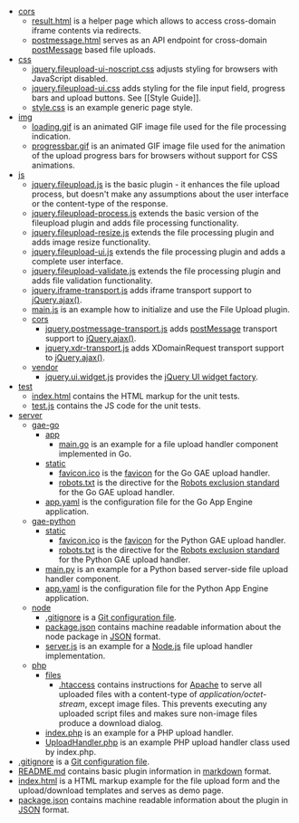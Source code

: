 * [cors](https://github.com/blueimp/jQuery-File-Upload/tree/master/cors)
    * [result.html](https://github.com/blueimp/jQuery-File-Upload/blob/master/cors/result.html) is a helper page which allows to access cross-domain iframe contents via redirects.
    * [postmessage.html](https://github.com/blueimp/jQuery-File-Upload/blob/master/cors/postmessage.html) serves as an API endpoint for cross-domain [postMessage](https://developer.mozilla.org/en/DOM/window.postMessage) based file uploads.
* [css](https://github.com/blueimp/jQuery-File-Upload/tree/master/css)
    * [jquery.fileupload-ui-noscript.css](https://github.com/blueimp/jQuery-File-Upload/blob/master/css/jquery.fileupload-ui-noscript.css) adjusts styling for browsers with JavaScript disabled.
    * [jquery.fileupload-ui.css](https://github.com/blueimp/jQuery-File-Upload/blob/master/css/jquery.fileupload-ui.css) adds styling for the file input field, progress bars and upload buttons. See [[Style Guide]].
    * [style.css](https://github.com/blueimp/jQuery-File-Upload/blob/master/css/style.css) is an example generic page style.
* [img](https://github.com/blueimp/jQuery-File-Upload/tree/master/img)
    * [loading.gif](https://github.com/blueimp/jQuery-File-Upload/blob/master/img/loading.gif) is an animated GIF image file used for the file processing indication.
    * [progressbar.gif](https://github.com/blueimp/jQuery-File-Upload/blob/master/img/progressbar.gif) is an animated GIF image file used for the animation of the upload progress bars for browsers without support for CSS animations.
* [js](https://github.com/blueimp/jQuery-File-Upload/tree/master/js)
    * [jquery.fileupload.js](https://github.com/blueimp/jQuery-File-Upload/blob/master/js/jquery.fileupload.js) is the basic plugin - it enhances the file upload process, but doesn't make any assumptions about the user interface or the content-type of the response.
    * [jquery.fileupload-process.js](https://github.com/blueimp/jQuery-File-Upload/blob/master/js/jquery.fileupload-process.js) extends the basic version of the fileupload plugin and adds file processing functionality.
    * [jquery.fileupload-resize.js](https://github.com/blueimp/jQuery-File-Upload/blob/master/js/jquery.fileupload-resize.js) extends the file processing plugin and adds image resize functionality.
    * [jquery.fileupload-ui.js](https://github.com/blueimp/jQuery-File-Upload/blob/master/js/jquery.fileupload-ui.js) extends the file processing plugin and adds a complete user interface.
    * [jquery.fileupload-validate.js](https://github.com/blueimp/jQuery-File-Upload/blob/master/js/jquery.fileupload-validate.js) extends the file processing plugin and adds file validation functionality.
    * [jquery.iframe-transport.js](https://github.com/blueimp/jQuery-File-Upload/blob/master/js/jquery.iframe-transport.js) adds iframe transport support to [jQuery.ajax()](http://api.jquery.com/jQuery.ajax/).
    * [main.js](https://github.com/blueimp/jQuery-File-Upload/blob/master/js/main.js) is an example how to initialize and use the File Upload plugin.
    * [cors](https://github.com/blueimp/jQuery-File-Upload/tree/master/js/cors)
        * [jquery.postmessage-transport.js](https://github.com/blueimp/jQuery-File-Upload/blob/master/js/cors/jquery.postmessage-transport.js) adds [postMessage](https://developer.mozilla.org/en/DOM/window.postMessage) transport support to [jQuery.ajax()](http://api.jquery.com/jQuery.ajax/).
        * [jquery.xdr-transport.js](https://github.com/blueimp/jQuery-File-Upload/blob/master/js/cors/jquery.xdr-transport.js) adds XDomainRequest transport support to [jQuery.ajax()](http://api.jquery.com/jQuery.ajax/).
    * [vendor](https://github.com/blueimp/jQuery-File-Upload/tree/master/js/vendor)
        * [jquery.ui.widget.js](https://github.com/blueimp/jQuery-File-Upload/blob/master/js/vendor/jquery.ui.widget.js) provides the [jQuery UI widget factory](http://wiki.jqueryui.com/w/page/12138135/Widget-factory).
* [test](https://github.com/blueimp/jQuery-File-Upload/tree/master/test)
    * [index.html](https://github.com/blueimp/jQuery-File-Upload/blob/master/test/index.html) contains the HTML markup for the unit tests.
    * [test.js](https://github.com/blueimp/jQuery-File-Upload/blob/master/test/test.js) contains the JS code for the unit tests.
* [server](https://github.com/blueimp/jQuery-File-Upload/tree/master/server)
    * [gae-go](https://github.com/blueimp/jQuery-File-Upload/tree/master/server/gae-go)
        * [app](https://github.com/blueimp/jQuery-File-Upload/tree/master/server/gae-go/app)
            * [main.go](https://github.com/blueimp/jQuery-File-Upload/blob/master/server/gae-go/app/main.go) is an example for a file upload handler component implemented in Go.
        * [static](https://github.com/blueimp/jQuery-File-Upload/tree/master/server/gae-go/static)
            * [favicon.ico](https://github.com/blueimp/jQuery-File-Upload/blob/master/server/gae-go/static/favicon.ico) is the [favicon](http://en.wikipedia.org/wiki/Favicon) for the Go GAE upload handler. 
            * [robots.txt](https://github.com/blueimp/jQuery-File-Upload/blob/master/server/gae-go/static/robots.txt) is the directive for the [Robots exclusion standard](http://en.wikipedia.org/wiki/Robots_exclusion_standard) for the Go GAE upload handler.
        * [app.yaml](https://github.com/blueimp/jQuery-File-Upload/blob/master/server/gae-go/app.yaml) is the configuration file for the Go App Engine application.
    * [gae-python](https://github.com/blueimp/jQuery-File-Upload/tree/master/server/gae-python)
        * [static](https://github.com/blueimp/jQuery-File-Upload/tree/master/server/gae-python/static)
            * [favicon.ico](https://github.com/blueimp/jQuery-File-Upload/blob/master/server/gae-python/static/favicon.ico) is the [favicon](http://en.wikipedia.org/wiki/Favicon) for the Python GAE upload handler. 
            * [robots.txt](https://github.com/blueimp/jQuery-File-Upload/blob/master/server/gae-python/static/robots.txt) is the directive for the [Robots exclusion standard](http://en.wikipedia.org/wiki/Robots_exclusion_standard) for the Python GAE upload handler.
        * [main.py](https://github.com/blueimp/jQuery-File-Upload/blob/master/server/gae-python/main.py) is an example for a Python based server-side file upload handler component.
        * [app.yaml](https://github.com/blueimp/jQuery-File-Upload/blob/master/server/gae-python/app.yaml) is the configuration file for the Python App Engine application.
    * [node](https://github.com/blueimp/jQuery-File-Upload/tree/master/server/node)
        * [.gitignore](https://github.com/blueimp/jQuery-File-Upload/blob/master/server/node/.gitignore) is a [Git configuration file](http://help.github.com/ignore-files/).
        * [package.json](https://github.com/blueimp/jQuery-File-Upload/blob/master/server/node/package.json) contains machine readable information about the node package in [JSON](http://www.json.org/) format.
        * [server.js](https://github.com/blueimp/jQuery-File-Upload/blob/master/server/node/server.js) is an example for a [Node.js](http://nodejs.org/) file upload handler implementation.
    * [php](https://github.com/blueimp/jQuery-File-Upload/tree/master/server/php)
        * [files](https://github.com/blueimp/jQuery-File-Upload/tree/master/server/php/files)
            * [.htaccess](https://github.com/blueimp/jQuery-File-Upload/blob/master/server/php/files/.htaccess) contains instructions for [Apache](http://httpd.apache.org/) to serve all uploaded files with a content-type of *application/octet-stream*, except image files. This prevents executing any uploaded script files and makes sure non-image files produce a download dialog.
        * [index.php](https://github.com/blueimp/jQuery-File-Upload/blob/master/server/php/index.php) is an example for a PHP upload handler.
        * [UploadHandler.php](https://github.com/blueimp/jQuery-File-Upload/blob/master/server/php/UploadHandler.php) is an example PHP upload handler class used by index.php.
* [.gitignore](https://github.com/blueimp/jQuery-File-Upload/blob/master/.gitignore) is a [Git configuration file](http://help.github.com/ignore-files/).
* [README.md](https://github.com/blueimp/jQuery-File-Upload/blob/master/README.md) contains basic plugin information in [markdown](http://daringfireball.net/projects/markdown/) format.
* [index.html](https://github.com/blueimp/jQuery-File-Upload/blob/master/index.html) is a HTML markup example for the file upload form and the upload/download templates and serves as demo page.
* [package.json](https://github.com/blueimp/jQuery-File-Upload/blob/master/package.json) contains machine readable information about the plugin in [JSON](http://www.json.org/) format.